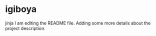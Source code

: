 # igiboya
jinja
I am editing the README file. Adding some more details about the project description.
